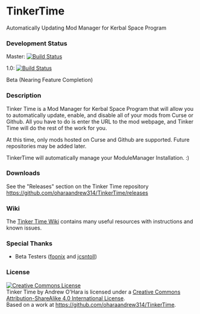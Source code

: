 TinkerTime
==========

Automatically Updating Mod Manager for Kerbal Space Program
 
### Development Status
Master: [![Build Status](https://travis-ci.org/oharaandrew314/TinkerTime.svg?branch=master)](https://travis-ci.org/oharaandrew314/TinkerTime)

1.0: [![Build Status](https://travis-ci.org/oharaandrew314/TinkerTime.svg?branch=1.0)](https://travis-ci.org/oharaandrew314/TinkerTime)

Beta (Nearing Feature Completion)


### Description
Tinker Time is a Mod Manager for Kerbal Space Program that will allow you to automatically update, enable, and disable all of your mods from Curse or Github.  All you have to do is enter the URL to the mod webpage, and Tinker Time will do the rest of the work for you.

At this time, only mods hosted on Curse and Github are supported.  Future repositories may be added later.

TinkerTime will automatically manage your ModuleManager Installation. :)

### Downloads
See the "Releases" section on the Tinker Time repository
https://github.com/oharaandrew314/TinkerTime/releases

### Wiki
The [Tinker Time Wiki](https://github.com/oharaandrew314/TinkerTime/wiki) contains many useful resources with instructions and known issues.

### Special Thanks
- Beta Testers ([foonix](https://github.com/foonix) and [jcsntoll](https://github.com/jcsntoll))
 
### License
<a rel="license" href="http://creativecommons.org/licenses/by-sa/4.0/"><img alt="Creative Commons License" style="border-width:0" src="https://i.creativecommons.org/l/by-sa/4.0/88x31.png" /></a><br /><span xmlns:dct="http://purl.org/dc/terms/" href="http://purl.org/dc/dcmitype/InteractiveResource" property="dct:title" rel="dct:type">Tinker Time</span> by <span xmlns:cc="http://creativecommons.org/ns#" property="cc:attributionName">Andrew O'Hara</span> is licensed under a <a rel="license" href="http://creativecommons.org/licenses/by-sa/4.0/">Creative Commons Attribution-ShareAlike 4.0 International License</a>.<br />Based on a work at <a xmlns:dct="http://purl.org/dc/terms/" href="https://github.com/oharaandrew314/TinkerTime" rel="dct:source">https://github.com/oharaandrew314/TinkerTime</a>.
